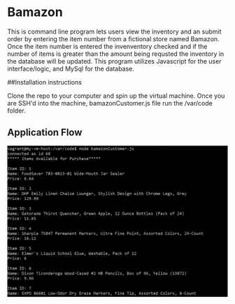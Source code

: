 # Bamazon
This is command line program lets users view the inventory and an submit order by entering the item number from a fictional store named Bamazon. Once the item number is entered the invenventory checked and if the number of items is greater than the amount being requsted the inventory in the database will be updated.  This program utilizes Javascript for the user interface/logic, and MySql for the database.

##Installation instructions

Clone the repo to your computer and spin up the virtual machine.   Once you are SSH'd into the machine, bamazonCustomer.js file run the /var/code folder.

##  Application Flow

![screen two](https://github.com/rfoss28/bamazon//blob/master/code/images/bamazon%20inventory%20screen.PNG
    )
